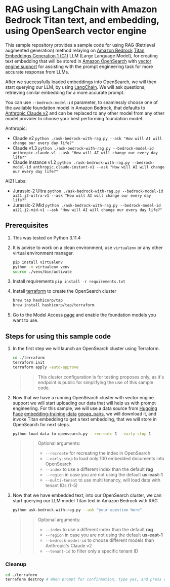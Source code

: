 # RAG using LangChain with Amazon Bedrock Titan text, and embedding, using OpenSearch vector engine

This sample repository provides a sample code for using RAG (Retrieval augmented generation) method relaying on [Amazon Bedrock](https://aws.amazon.com/bedrock/) [Titan Embeddings Generation 1 (G1)](https://aws.amazon.com/bedrock/titan/) LLM (Large Language Model), for creating text embedding that will be stored in [Amazon OpenSearch](https://aws.amazon.com/opensearch-service/) with [vector engine support](https://aws.amazon.com/about-aws/whats-new/2023/07/vector-engine-amazon-opensearch-serverless-preview/) for assisting with the prompt engineering task for more accurate response from LLMs.

After we successfully loaded embeddings into OpenSearch, we will then start querying our LLM, by using [LangChain](https://www.langchain.com/). We will ask questions, retrieving similar embedding for a more accurate prompt.

You can use `--bedrock-model-id` parameter, to seamlessly choose one of the available foundation model in Amazon Bedrock, that defaults to [Anthropic Claude v2](https://aws.amazon.com/bedrock/claude/) and can be replaced to any other model from any other model provider to choose your best performing foundation model.

Anthropic:

- Claude v2 `python ./ask-bedrock-with-rag.py --ask "How will AI will change our every day life?"`
- Claude v1.3 `python ./ask-bedrock-with-rag.py --bedrock-model-id anthropic.claude-v1 --ask "How will AI will change our every day life?"`
- Claude Instance v1.2 `python ./ask-bedrock-with-rag.py --bedrock-model-id anthropic.claude-instant-v1 --ask "How will AI will change our every day life?"`

AI21 Labs:

- Jurassic-2 Ultra `python ./ask-bedrock-with-rag.py --bedrock-model-id ai21.j2-ultra-v1 --ask "How will AI will change our every day life?"`
- Jurassic-2 Mid `python ./ask-bedrock-with-rag.py --bedrock-model-id ai21.j2-mid-v1 --ask "How will AI will change our every day life?"`

## Prerequisites

1. This was tested on Python 3.11.4
2. It is advise to work on a clean environment, use `virtualenv` or any other virtual environment manager.

    ```bash
    pip install virtualenv
    python -m virtualenv venv
    source ./venv/bin/activate
    ```

3. Install requirements `pip install -r requirements.txt`
4. Install [terraform](https://developer.hashicorp.com/terraform/downloads?product_intent=terraform) to create the OpenSearch cluster

    ```bash
    brew tap hashicorp/tap
    brew install hashicorp/tap/terraform
    ```

5. Go to the Model Access [page](https://us-east-1.console.aws.amazon.com/bedrock/home?region=us-east-1#/modelaccess) and enable the foundation models you want to use.

## Steps for using this sample code

1. In the first step we will launch an OpenSearch cluster using Terraform.

    ```bash
    cd ./terraform
    terraform init
    terraform apply -auto-approve
    ```

    >>This cluster configuration is for testing proposes only, as it's endpoint is public for simplifying the use of this sample code.

2. Now that we have a running OpenSearch cluster with vector engine support we will start uploading our data that will help us with prompt engineering. For this sample, we will use a data source from [Hugging Face](https://huggingface.co) [embedding-training-data](https://huggingface.co/datasets/sentence-transformers/embedding-training-data) [gooaq_pairs](https://huggingface.co/datasets/sentence-transformers/embedding-training-data/resolve/main/gooaq_pairs.jsonl.gz), we will download it, and invoke Titan embedding to get a text embedding, that we will store in OpenSearch for next steps.

    ```bash
    python load-data-to-opensearch.py --recreate 1 --early-stop 1
    ```

    >>Optional arguments:
    >>- `--recreate` for recreating the index in OpenSearch
    >>- `--early-stop` to load only 100 embedded documents into OpenSearch
    >>- `--index` to use a different index than the default **rag**
    >>- `--region` in case you are not using the default **us-east-1**
    >>- `--multi-tenant` to use multi tenancy, will load data with tenant IDs (1-5)
    

3. Now that we have embedded text, into our OpenSearch cluster, we can start querying our LLM model Titan text in Amazon Bedrock with RAG

    ```bash
    python ask-bedrock-with-rag.py --ask "your question here"
    ```

    >>Optional arguments:
    >>- `--index` to use a different index than the default **rag**
    >>- `--region` in case you are not using the default **us-east-1**
    >>- `--bedrock-model-id` to choose different models than Anthropic's Claude v2
    >>- `--tenant-id` to filter only a specific tenant ID


### Cleanup

```bash
cd ./terraform
terraform destroy # When prompt for confirmation, type yes, and press enter.
```